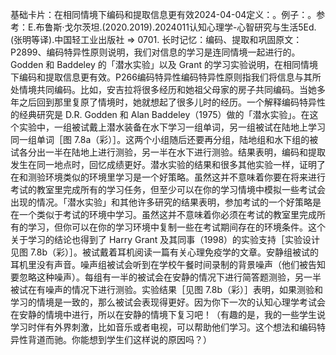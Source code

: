 

基础卡片：在相同情境下编码和提取信息更有效2024-04-04定义：。例子：。参考：E.布鲁斯·戈尔茨坦.(2020.2019).2024011认知心理学-心智研究与生活5Ed.(张明等译).中国轻工业出版社 => 0701. 长时记忆：编码、提取和巩固原文：P2899、编码特异性原则说明，我们对信息的学习是连同情境一起进行的。Godden 和 Baddeley 的「潜水实验」以及 Grant 的学习实验说明，在相同情境下编码和提取信息更有效。P266编码特异性编码特异性原则指我们将信息与其所处情境共同编码。比如，安吉拉将很多经历和她祖父母家的房子共同编码。当她多年之后回到那里复原了情境时，她就想起了很多儿时的经历。一个解释编码特异性的经典研究是 D.R. Godden 和 Alan Baddeley（1975）做的「潜水实验」。在这个实验中，一组被试戴上潜水装备在水下学习一组单词，另一组被试在陆地上学习同一组单词［图 7.8a（彩）］。这两个小组随后还要再分组，陆地组和水下组的被试各分出一半在陆地上进行测验，另一半在水下进行测验。结果表明，编码和提取发生在同一地点时，回忆成绩更好。潜水实验的结果和很多其他实验一样，证明了在和测验环境类似的环境里学习是一个好策略。虽然这并不意味着你要在将来进行考试的教室里完成所有的学习任务，但至少可以在你的学习情境中模拟一些考试会出现的情况。「潜水实验」和其他许多研究的结果表明，参加考试的一个好策略是在一个类似于考试的环境中学习。虽然这并不意味着你必须在考试的教室里完成所有的学习，但你可以在你的学习环境中复制一些在考试期间存在的环境条件。这个关于学习的结论也得到了 Harry Grant 及其同事（1998）的实验支持［实验设计见图 7.8b（彩）］。被试戴着耳机阅读一篇有关心理免疫学的文章。安静组被试的耳机里没有声音。噪声组被试会听到在学校午餐时间录制的背景噪声（他们被告知要忽略这种噪声）。每组有一半的被试会在安静的情况下进行简答题测验，另一半被试在有噪声的情况下进行测验。实验结果［见图 7.8b（彩）］表明，如果测验和学习的情境是一致的，那么被试会表现得更好。因为你下一次的认知心理学考试会在安静的情境中进行，所以在安静的情境下复习吧！（有趣的是，我的一些学生说学习时伴有外界刺激，比如音乐或者电视，可以帮助他们学习。这个想法和编码特异性背道而驰。你能想到学生们这样说的原因吗？）